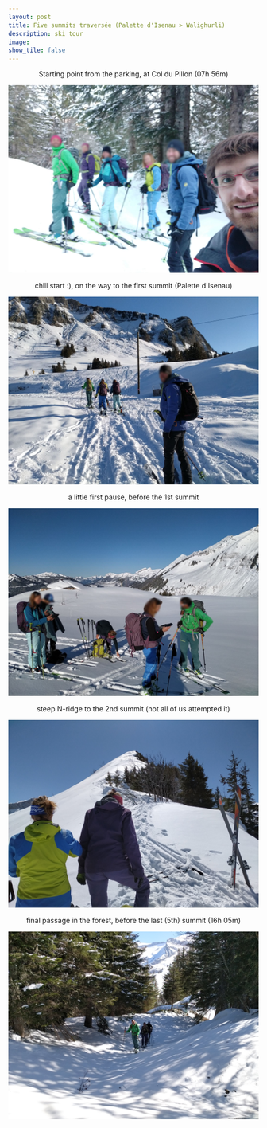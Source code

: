 ```yaml
---
layout: post
title: Five summits traversée (Palette d'Isenau > Walighurli)		
description: ski tour
image:
show_tile: false 
---
```



<center> Starting point from the parking, at Col du Pillon (07h 56m) </center>

![](../assets/images/winter/5_summits_diablerets/IMG_20210408_075647.jpg)


<center>chill start :), on the way to the first summit (Palette d'Isenau)</center>

![](../assets/images/winter/5_summits_diablerets/IMG_20210408_082716.jpg)



<center>a little first pause, before the 1st summit</center>

![](../assets/images/winter/5_summits_diablerets/IMG_20210408_090300.jpg)




<center>steep N-ridge to the 2nd summit (not all of us attempted it)</center>

![](../assets/images/winter/5_summits_diablerets/IMG_20210408_125220.jpg)


<center>final passage in the forest, before the last (5th) summit (16h 05m) </center>
 
![](../assets/images/winter/5_summits_diablerets/IMG_20210408_160544.jpg)